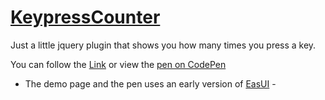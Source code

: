 [KeypressCounter](http://bullgit.github.io/KeypressCounter/)
===============

Just a little jquery plugin that shows you how many times you press a key.

You can follow the [Link](http://bullgit.github.io/KeypressCounter/) or view the [pen on CodePen](http://codepen.io/LukyVj/pen/hctEy)



- The demo page and the pen uses an early version of [EasUI](http://interwebstars.github.io/EASUI/) -
